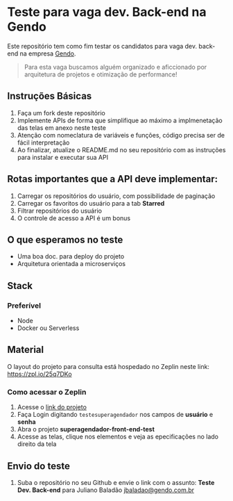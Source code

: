 # Teste para vaga dev. Back-end na Gendo
Este repositório tem como fim testar os candidatos para vaga dev. back-end na empresa [Gendo](https://gendo.com.br).
> Para esta vaga buscamos alguém organizado e aficcionado por arquitetura de projetos e otimização de performance!


## Instruções Básicas
1. Faça um fork deste repositório
2. Implemente APIs de forma que simplifique ao máximo a implmenetação das telas em anexo neste teste
3. Atenção com nomeclatura de variáveis e funções, código precisa ser de fácil interpretação
4. Ao finalizar, atualize o README.md no seu repositório com as instruções para instalar e executar sua API

## Rotas importantes que a API deve implementar:
1. Carregar os repositórios do usuário, com possibilidade de paginação
2. Carregar os favoritos do usuário para a tab **Starred**
3. Filtrar repositórios do usuário
4. O controle de acesso a API é um bonus

## O que esperamos no teste
* Uma boa doc. para deploy do projeto
* Arquitetura orientada a microserviços

## Stack
### Preferível
* Node
* Docker ou Serverless

## Material
O layout do projeto para consulta está hospedado no Zeplin neste link: https://zpl.io/25q7DKo

### Como acessar o Zeplin
1. Acesse o [link do projeto](https://zpl.io/25q7DKo)
2. Faça Login digitando `testesuperagendador` nos campos de **usuário** e **senha**
3. Abra o projeto **superagendador-front-end-test**
4. Acesse as telas, clique nos elementos e veja as epecificações no lado direito da tela

## Envio do teste
1. Suba o repositório no seu Github e envie o link com o assunto: **Teste Dev. Back-end** para Juliano Baladão [jbaladao@gendo.com.br](mailto:jbaladao@gendo.com.br)
